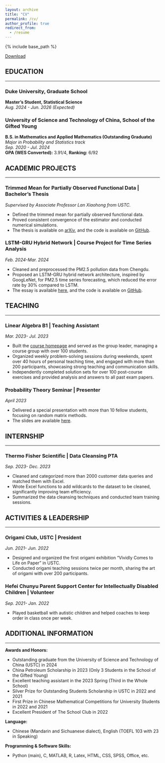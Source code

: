 ```yaml
---
layout: archive
title: "CV"
permalink: /cv/
author_profile: true
redirect_from:
  - /resume
---
```


{% include base_path %}

<link rel="stylesheet" href="/assets/css/cv.css">

<div id="as_pdf">
  <a href="/files/CV_Yixiao_Wang.pdf">
    <i class="fas fa-file-pdf" aria-hidden="true"></i> Download
  </a>
</div>

## EDUCATION
---
### Duke University, Graduate School  
**Master’s Student, Statistical Science**  
_Aug. 2024 - Jun. 2026 (Expected)_

### University of Science and Technology of China, School of the Gifted Young  
**B.S. in Mathematics and Applied Mathematics (Outstanding Graduate)**  
_Major in Probability and Statistics track_  
_Sep. 2020 - Jul. 2024_  
**GPA (WES Converted):** 3.91/4, **Ranking:** 6/92

## ACADEMIC PROJECTS
---
### Trimmed Mean for Partially Observed Functional Data | Bachelor’s Thesis  
_Supervised by Associate Professor Lan Xiaohong from USTC._  
- Defined the trimmed mean for partially observed functional data.
- Proved consistent convergence of the estimator and conducted numerical simulations.
- The thesis is available on [arXiv](https://arxiv.org/abs/2408.13062), and the code is available on [GitHub](https://github.com/Yixiao-Wang-Stats/TMoPOFD).

### LSTM-GRU Hybrid Network | Course Project for Time Series Analysis  
_Feb. 2024-Mar. 2024_  
- Cleaned and preprocessed the PM2.5 pollution data from Chengdu.
- Proposed an LSTM-GRU hybrid network architecture, inspired by GoogLeNet, for PM2.5 time series forecasting, which reduced the error rate by 30% compared to LSTM.
- The essay is available [here](https://yixiao-wang-stats.github.io/files/LSTMGRU.pdf), and the code is available on [GitHub](https://github.com/Yixiao-Wang-Stats/LSTM-GRU-Hybrid-Network).


## TEACHING
---
### Linear Algebra B1 | Teaching Assistant  
_Mar. 2023- Jul. 2023_  
- Built the [course homepage](http://home.ustc.edu.cn/~wyx_mail/linear_algebra_b1.html/) and served as the group leader, managing a course group with over 100 students.
- Organized weekly problem-solving sessions during weekends, spent over 40 hours of personal teaching time, and engaged with more than 200 participants, showcasing strong teaching and communication skills.
- Independently completed solution sets for over 100 post-course exercises and provided analysis and answers to all past exam papers.

### Probability Theory Seminar | Presenter  
_April 2023_  
- Delivered a special presentation with more than 10 fellow students, focusing on random matrix methods.
- The slides are available [here](https://yixiao-wang-stats.github.io/files/random-matrix.pdf).


## INTERNSHIP
---
### Thermo Fisher Scientific | Data Cleansing PTA  
_Sep. 2023- Dec. 2023_  
- Cleaned and categorized more than 2000 customer data queries and matched them with Excel.
- Wrote Excel functions to add wildcards to the dataset to be cleaned, significantly improving team efficiency.
- Summarized the data cleansing techniques and conducted team training sessions.


## ACTIVITIES & LEADERSHIP
---
### Origami Club, USTC | President  
_Jun. 2021- Jun. 2022_  
- Designed and organized the first origami exhibition “Vividly Comes to Life on Paper” in USTC.
- Conducted origami teaching sessions twice per month, sharing the art of origami with over 200 participants.

### Hefei Chunyu Parent Support Center for Intellectually Disabled Children | Volunteer  
_Sep. 2021- Jan. 2022_  
- Played basketball with autistic children and helped coaches to keep order in class once per week.

## ADDITIONAL INFORMATION
---
**Awards and Honors:**  
- Outstanding graduate from the University of Science and Technology of China (USTC) in 2024
- China Petroleum Scholarship in 2023 (Only 3 Students in the School of the Gifted Young)
- Excellent teaching assistant in the 2023 Spring (Third in the Whole School)
- Silver Prize for Outstanding Students Scholarship in USTC in 2022 and 2021
- First Prize in Chinese Mathematical Competitions for University Students in 2022 and 2021
- Excellent President of The School Club in 2022

**Language:**  
- Chinese (Mandarin and Sichuanese dialect), English (TOEFL 103 with 23 in Speaking)

**Programming & Software Skills:**  
- Python (main), C, MATLAB, R, Latex, HTML, CSS, SPSS, Office, etc.

